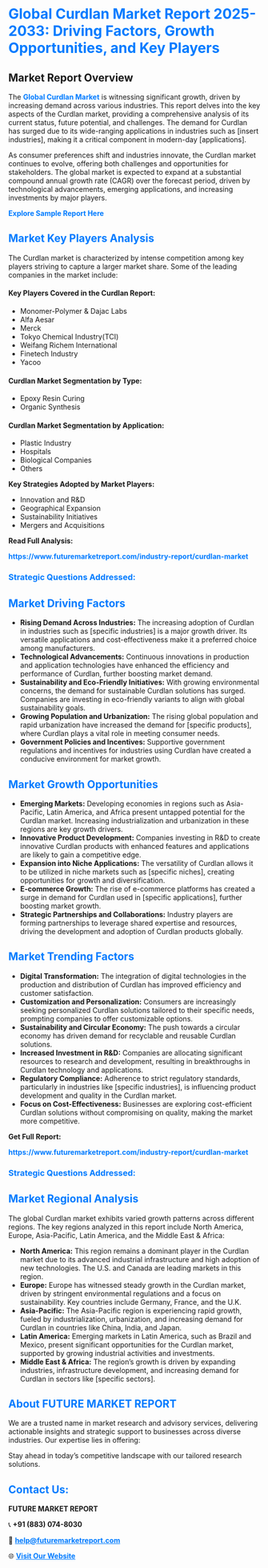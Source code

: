 <h1 style="color: #007BFF;">Global Curdlan Market Report 2025-2033: Driving Factors, Growth Opportunities, and Key Players</h1>

<section id="overview">
<h2>Market Report Overview</h2>
<p>The <a href="https://www.futuremarketreport.com/industry-report/curdlan-market" style="color: #007BFF; text-decoration: none;"><strong>Global Curdlan Market</strong></a> is witnessing significant growth, driven by increasing demand across various industries. This report delves into the key aspects of the Curdlan market, providing a comprehensive analysis of its current status, future potential, and challenges. The demand for Curdlan has surged due to its wide-ranging applications in industries such as [insert industries], making it a critical component in modern-day [applications].</p>
<p>As consumer preferences shift and industries innovate, the Curdlan market continues to evolve, offering both challenges and opportunities for stakeholders. The global market is expected to expand at a substantial compound annual growth rate (CAGR) over the forecast period, driven by technological advancements, emerging applications, and increasing investments by major players.</p>
</section>

<section id="overview">
<p><a href="https://www.futuremarketreport.com/request-sample/reportId=34335" style="color: #007BFF; text-decoration: none;"><strong>Explore Sample Report Here</strong></a></p>
</section>

<section id="key-players">
<h2 style="color: #007BFF;">Market Key Players Analysis</h2>
<p>The Curdlan market is characterized by intense competition among key players striving to capture a larger market share. Some of the leading companies in the market include:</p>
<h4>Key Players Covered in the Curdlan Report:</h4>
<ul><li>Monomer-Polymer &amp; Dajac Labs</li><li>Alfa Aesar</li><li>Merck</li><li>Tokyo Chemical Industry(TCI)</li><li>Weifang Richem International</li><li>Finetech Industry</li><li>Yacoo</li></ul>
<h4>Curdlan Market Segmentation by Type:</h4>
<ul><li>Epoxy Resin Curing</li><li>Organic Synthesis</li></ul>

<h4>Curdlan Market Segmentation by Application:</h4>
<ul><li>Plastic Industry</li><li>Hospitals</li><li>Biological Companies</li><li>Others</li></ul>
<p><strong>Key Strategies Adopted by Market Players:</strong></p>
<ul>
<li>Innovation and R&D</li>
<li>Geographical Expansion</li>
<li>Sustainability Initiatives</li>
<li>Mergers and Acquisitions</li>
</ul>
</section>

<section>
<p><strong>Read Full Analysis: </strong></p><a href="https://www.futuremarketreport.com/industry-report/curdlan-market" style="color: #007BFF; text-decoration: none;"><strong>https://www.futuremarketreport.com/industry-report/curdlan-market</strong></a>
<h3 style="color: #007BFF;">Strategic Questions Addressed:</h3>
</section>

<section id="driving-factors">
<h2 style="color: #007BFF;">Market Driving Factors</h2>
<ul>
<li><strong>Rising Demand Across Industries:</strong> The increasing adoption of Curdlan in industries such as [specific industries] is a major growth driver. Its versatile applications and cost-effectiveness make it a preferred choice among manufacturers.</li>
<li><strong>Technological Advancements:</strong> Continuous innovations in production and application technologies have enhanced the efficiency and performance of Curdlan, further boosting market demand.</li>
<li><strong>Sustainability and Eco-Friendly Initiatives:</strong> With growing environmental concerns, the demand for sustainable Curdlan solutions has surged. Companies are investing in eco-friendly variants to align with global sustainability goals.</li>
<li><strong>Growing Population and Urbanization:</strong> The rising global population and rapid urbanization have increased the demand for [specific products], where Curdlan plays a vital role in meeting consumer needs.</li>
<li><strong>Government Policies and Incentives:</strong> Supportive government regulations and incentives for industries using Curdlan have created a conducive environment for market growth.</li>
</ul>
</section>

<section id="growth-opportunities">
<h2 style="color: #007BFF;">Market Growth Opportunities</h2>
<ul>
<li><strong>Emerging Markets:</strong> Developing economies in regions such as Asia-Pacific, Latin America, and Africa present untapped potential for the Curdlan market. Increasing industrialization and urbanization in these regions are key growth drivers.</li>
<li><strong>Innovative Product Development:</strong> Companies investing in R&D to create innovative Curdlan products with enhanced features and applications are likely to gain a competitive edge.</li>
<li><strong>Expansion into Niche Applications:</strong> The versatility of Curdlan allows it to be utilized in niche markets such as [specific niches], creating opportunities for growth and diversification.</li>
<li><strong>E-commerce Growth:</strong> The rise of e-commerce platforms has created a surge in demand for Curdlan used in [specific applications], further boosting market growth.</li>
<li><strong>Strategic Partnerships and Collaborations:</strong> Industry players are forming partnerships to leverage shared expertise and resources, driving the development and adoption of Curdlan products globally.</li>
</ul>
</section>

<section id="trending-factors">
<h2 style="color: #007BFF;">Market Trending Factors</h2>
<ul>
<li><strong>Digital Transformation:</strong> The integration of digital technologies in the production and distribution of Curdlan has improved efficiency and customer satisfaction.</li>
<li><strong>Customization and Personalization:</strong> Consumers are increasingly seeking personalized Curdlan solutions tailored to their specific needs, prompting companies to offer customizable options.</li>
<li><strong>Sustainability and Circular Economy:</strong> The push towards a circular economy has driven demand for recyclable and reusable Curdlan solutions.</li>
<li><strong>Increased Investment in R&D:</strong> Companies are allocating significant resources to research and development, resulting in breakthroughs in Curdlan technology and applications.</li>
<li><strong>Regulatory Compliance:</strong> Adherence to strict regulatory standards, particularly in industries like [specific industries], is influencing product development and quality in the Curdlan market.</li>
<li><strong>Focus on Cost-Effectiveness:</strong> Businesses are exploring cost-efficient Curdlan solutions without compromising on quality, making the market more competitive.</li>
</ul>
</section>

<section>
<p><strong>Get Full Report: </strong></p><a href="https://www.futuremarketreport.com/industry-report/curdlan-market" style="color: #007BFF; text-decoration: none;"><strong>https://www.futuremarketreport.com/industry-report/curdlan-market</strong></a>
<h3 style="color: #007BFF;">Strategic Questions Addressed:</h3>
</section>


<section id="regional-analysis">
<h2 style="color: #007BFF;">Market Regional Analysis</h2>
<p>The global Curdlan market exhibits varied growth patterns across different regions. The key regions analyzed in this report include North America, Europe, Asia-Pacific, Latin America, and the Middle East & Africa:</p>
<ul>
<li><strong>North America:</strong> This region remains a dominant player in the Curdlan market due to its advanced industrial infrastructure and high adoption of new technologies. The U.S. and Canada are leading markets in this region.</li>
<li><strong>Europe:</strong> Europe has witnessed steady growth in the Curdlan market, driven by stringent environmental regulations and a focus on sustainability. Key countries include Germany, France, and the U.K.</li>
<li><strong>Asia-Pacific:</strong> The Asia-Pacific region is experiencing rapid growth, fueled by industrialization, urbanization, and increasing demand for Curdlan in countries like China, India, and Japan.</li>
<li><strong>Latin America:</strong> Emerging markets in Latin America, such as Brazil and Mexico, present significant opportunities for the Curdlan market, supported by growing industrial activities and investments.</li>
<li><strong>Middle East & Africa:</strong> The region’s growth is driven by expanding industries, infrastructure development, and increasing demand for Curdlan in sectors like [specific sectors].</li>
</ul>
</section>

<footer>
<h2 style="color: #007BFF;">About FUTURE MARKET REPORT</h2>
<p>We are a trusted name in market research and advisory services, delivering actionable insights and strategic support to businesses across diverse industries. Our expertise lies in offering:</p>

<p>Stay ahead in today’s competitive landscape with our tailored research solutions.</p>

<h2 style="color: #007BFF;">Contact Us:</h2>
<p><strong>FUTURE MARKET REPORT</strong></p>
<p>📞 <strong>+91 (883) 074-8030</strong></p>
<p>📧 <strong><a href="mailto:help@futuremarketreport.com" style="color: #007BFF;">help@futuremarketreport.com</a></strong></p>
<p>🌐 <strong><a href="https://www.futuremarketreport.com/" style="color: #007BFF;">Visit Our Website</a></strong></p>
</footer>